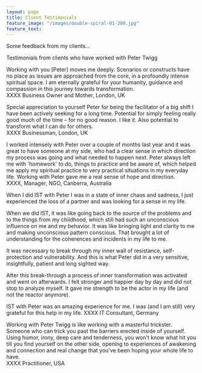 ```yaml
---
layout: page
title: Client Testimonials
feature_image: "/images/double-spiral-01-200.jpg"
feature_text:
---
```


Some feedback from my clients...

Testimonials from clients who have worked with Peter Twigg

Working with you [Peter] moves me deeply. Scenarios or constructs have no place as issues are approached from the core, in a profoundly intense spiritual space. I am eternally grateful for your humanity, guidance and compassion in this journey towards transformation.  
XXXX Business Owner and Mother, London, UK

Special appreciation to yourself Peter for being the facilitator of a big shift I have been actively seeking for a long time. Potential for simply feeling really good much of the time – for no good reason. I like it. Also potential to transform what I can do for others.  
XXXX Businessman, London, UK

I worked intensely with Peter over a couple of months last year and it was great to have someone at my side, who had a clear sense in which direction my process was going and what needed to happen next. Peter always left me with 'homework' to do, things to practice and be aware of, which helped me apply my spiritual practice to very practical situations in my everyday life. Working with Peter gave me a real sense of hope and direction.  
XXXX, Manager, NGO, Canberra, Australia

When I did IST with Peter I was in a state of inner chaos and sadness, I just experienced the loss of a partner and was looking for a sense in my life.  

When we did IST, it was like going back to the source of the problems and to the things from my childhood, which still had such an unconscious influence on me and my behavior. It was like bringing light and clarity to me and making unconscious pattern conscious. That brought a lot of understanding for the coherences and incidents in my life to me.  

It was necessary to break through my inner wall of resistance, self-protection and vulnerability. And this is what Peter did in a very sensitive, insightfully, patient and long sighted way.  

After this break-through a process of inner transformation was activated and went on afterwards. I felt stronger and happier day by day and did not stop to analyze myself. It gave me strength to be the actor in my life (and not the reactor anymore).  

IST with Peter was an amazing experience for me. I was (and I am still) very grateful for this help in my life. 
XXXX IT Consultant, Germany

Working with Peter Twigg is like working with a masterful trickster. Someone who can trick you past the barriers erected inside of yourself. Using humor, irony, deep care and tenderness, you won't know what hit you till you find yourself on the other side, opening to experiences of awakening and connection and real change that you've been hoping your whole life to have.  
XXXX Practitioner, USA
